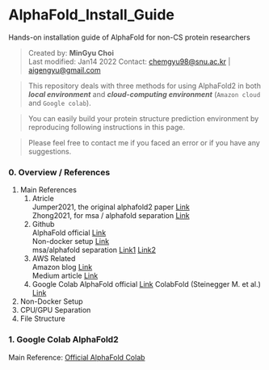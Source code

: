 # AlphaFold_Install_Guide
Hands-on installation guide of AlphaFold for non-CS protein researchers

> Created by: **MinGyu Choi** <br>
Last modified: Jan14 2022
Contact: chemgyu98@snu.ac.kr | aigengyu@gmail.com

> This repository deals with three methods for using AlphaFold2 in both ***local environment*** and ***cloud-computing environment*** (`Amazon cloud` and `Google colab`).

> You can easily build your protein structure prediction environment by reproducing following instructions in this page.

> Please feel free to contact me if you faced an error or if you have any suggestions.


### 0. Overview / References
1. Main References
    1) Atricle <br>
        Jumper2021, the original alphafold2 paper [Link](https://www.nature.com/articles/s41586-021-03819-2.pdf) <br>
        Zhong2021, for msa / alphafold separation [Link](https://arxiv.org/pdf/2111.06340.pdf) <br>
    2) Github <br>
        AlphaFold official [Link](https://github.com/deepmind/alphafold) <br>
        Non-docker setup [Link](https://github.com/kalininalab/alphafold_non_docker) <br>
        msa/alphafold separation [Link1](https://github.com/Zuricho/ParallelFold) [Link2](https://github.com/SJTU-HPC/ParaFold) <br>
    3) AWS Related <br>
        Amazon blog [Link](https://aws.amazon.com/ko/blogs/machine-learning/run-alphafold-v2-0-on-amazon-ec2/) <br>
        Medium article [Link](https://medium.com/proteinqure/alphafold-quickstart-on-aws-9ba20692c98e) <br>
    4) Google Colab
        AlphaFold official [Link](https://colab.research.google.com/github/deepmind/alphafold/blob/main/notebooks/AlphaFold.ipynb)
        ColabFold (Steinegger M. et al.) [Link](https://colab.research.google.com/github/sokrypton/ColabFold/blob/main/AlphaFold2.ipynb)
2. Non-Docker Setup
3. CPU/GPU Separation
4. File Structure


### 1. Google Colab AlphaFold2
Main Reference: [Official AlphaFold Colab](https://colab.research.google.com/github/deepmind/alphafold/blob/main/notebooks/AlphaFold.ipynb)
